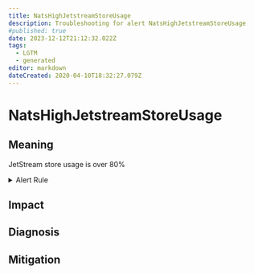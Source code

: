```yaml
---
title: NatsHighJetstreamStoreUsage
description: Troubleshooting for alert NatsHighJetstreamStoreUsage
#published: true
date: 2023-12-12T21:12:32.022Z
tags: 
  - LGTM
  - generated
editor: markdown
dateCreated: 2020-04-10T18:32:27.079Z
---
```


# NatsHighJetstreamStoreUsage

## Meaning
[//]: # "Short paragraph that explains what the alert means"
JetStream store usage is over 80%

<details>
  <summary>Alert Rule</summary>

{{% rule "nats/nats-exporter.yml" "NatsHighJetstreamStoreUsage" %}}

{{% comment %}}

```yaml
alert: NatsHighJetstreamStoreUsage
expr: gnatsd_varz_jetstream_stats_storage / gnatsd_varz_jetstream_config_max_storage > 0.8
for: 5m
labels:
    severity: warning
annotations:
    summary: Nats high JetStream store usage (instance {{ $labels.instance }})
    description: |-
        JetStream store usage is over 80%
          VALUE = {{ $value }}
          LABELS = {{ $labels }}
    runbook: https://github.com/srerun/prometheus-alerts/blob/main/content/runbooks/nats-exporter/NatsHighJetstreamStoreUsage.md

```

{{% /comment %}}

</details>


## Impact
[//]: # "What could / will happen if the alert is not addressed"



## Diagnosis
[//]: # "Steps to take to identify the cause of the problem"



## Mitigation
[//]: # "The steps necessary to resolve the alert"
